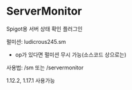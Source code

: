 # ServerMonitor
 Spigot용 서버 상태 확인 플러그인

펄미션: ludicrous245.sm
* op가 있다면 펄미션 무시 가능(소스코드 상으로는)

사용법:
/sm 또는 /servermonitor

1.12.2, 1.17.1
사용가능
